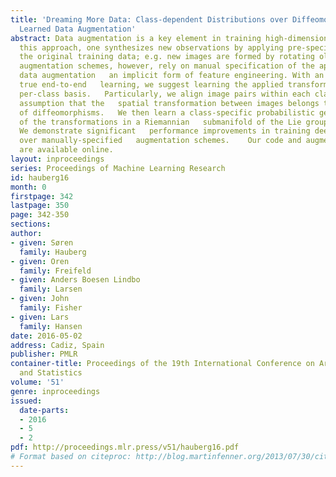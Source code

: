 ```yaml
---
title: 'Dreaming More Data: Class-dependent Distributions over Diffeomorphisms for
  Learned Data Augmentation'
abstract: Data augmentation is a key element in training high-dimensional models.   In
  this approach, one synthesizes new observations by applying pre-specified transformations   to
  the original training data; e.g. new images are formed by rotating old ones.   Current
  augmentation schemes, however, rely on manual specification of the applied transformations,    making
  data augmentation   an implicit form of feature engineering. With an eye towards
  true end-to-end   learning, we suggest learning the applied transformations on a
  per-class basis.   Particularly, we align image pairs within each class under the
  assumption that the   spatial transformation between images belongs to a large class
  of diffeomorphisms.   We then learn a class-specific probabilistic generative models
  of the transformations in a Riemannian   submanifold of the Lie group of diffeomorphisms.
  We demonstrate significant   performance improvements in training deep neural nets
  over manually-specified   augmentation schemes.    Our code and augmented datasets
  are available online.
layout: inproceedings
series: Proceedings of Machine Learning Research
id: hauberg16
month: 0
firstpage: 342
lastpage: 350
page: 342-350
sections: 
author:
- given: Søren
  family: Hauberg
- given: Oren
  family: Freifeld
- given: Anders Boesen Lindbo
  family: Larsen
- given: John
  family: Fisher
- given: Lars
  family: Hansen
date: 2016-05-02
address: Cadiz, Spain
publisher: PMLR
container-title: Proceedings of the 19th International Conference on Artificial Intelligence
  and Statistics
volume: '51'
genre: inproceedings
issued:
  date-parts:
  - 2016
  - 5
  - 2
pdf: http://proceedings.mlr.press/v51/hauberg16.pdf
# Format based on citeproc: http://blog.martinfenner.org/2013/07/30/citeproc-yaml-for-bibliographies/
---
```

